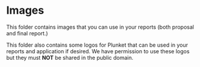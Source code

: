 # Images

This folder contains images that you can use in your reports (both proposal and final report.)

This folder also contains some logos for Plunket that can be used in your reports and application if desired. We have permission to use these logos but they must **NOT** be shared in the public domain.